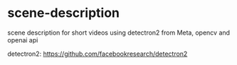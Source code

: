 # scene-description
scene description for short videos using detectron2 from Meta, opencv and openai api <br />

detectron2: https://github.com/facebookresearch/detectron2
